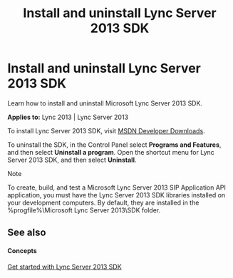 ﻿---
title: Install and uninstall Lync Server 2013 SDK
TOCTitle: Install and uninstall Lync Server 2013 SDK
ms:assetid: ee333696-2f82-48df-8e6e-f2fedc8cad54
ms:mtpsurl: https://msdn.microsoft.com/library/Dn439059(v=office.15)
ms:contentKeyID: 57096650
ms.date: 07/24/2014
mtps_version: v=office.15
---

# Install and uninstall Lync Server 2013 SDK

Learn how to install and uninstall Microsoft Lync Server 2013 SDK.


**Applies to:** Lync 2013 | Lync Server 2013

To install Lync Server 2013 SDK, visit [MSDN Developer Downloads](http://msdn.microsoft.com/aa570309).

To uninstall the SDK, in the Control Panel select **Programs and Features**, and then select **Uninstall a program**. Open the shortcut menu for Lync Server 2013 SDK, and then select **Uninstall**.


> [!NOTE]
> <P>To create, build, and test a Microsoft Lync Server 2013 SIP Application API application, you must have the Lync Server 2013 SDK libraries installed on your development computers. By default, they are installed in the %progfile%\Microsoft Lync Server 2013\SDK folder.</P>



## See also

#### Concepts

[Get started with Lync Server 2013 SDK](get-started-with-lync-server-2013-sdk.md)

